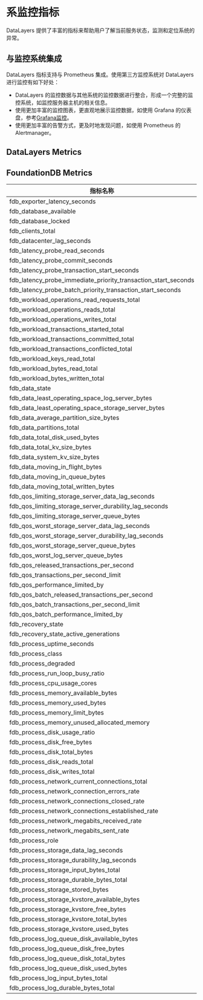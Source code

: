 # 系监控指标
DataLayers 提供了丰富的指标来帮助用户了解当前服务状态，监测和定位系统的异常。


## 与监控系统集成 ​

DataLayers 指标支持与 Prometheus 集成。使用第三方监控系统对 DataLayers 进行监控有如下好处：

* DataLayers 的监控数据与其他系统的监控数据进行整合，形成一个完整的监控系统，如监控服务器主机的相关信息。
* 使用更加丰富的监控图表，更直观地展示监控数据，如使用 Grafana 的仪表盘，参考[Grafana监控](./system-monitor-grafana.md)。
* 使用更加丰富的告警方式，更及时地发现问题，如使用 Prometheus 的 Alertmanager。

## DataLayers Metrics

## FoundationDB Metrics
| 指标名称                                                        | 备注                         |
| ---------------------------------------------------------------| --------------------------- |
| fdb_exporter_latency_seconds                                   | todo                        |
| fdb_database_available                                         |                             |
| fdb_database_locked                                            |                             |
| fdb_clients_total                                              |                             |
| fdb_datacenter_lag_seconds                                     |                             |
| fdb_latency_probe_read_seconds                                 |                             |
| fdb_latency_probe_commit_seconds                               |                             |
| fdb_latency_probe_transaction_start_seconds                    |                             |
| fdb_latency_probe_immediate_priority_transaction_start_seconds |                             |
| fdb_latency_probe_batch_priority_transaction_start_seconds     |                             |
| fdb_workload_operations_read_requests_total                    |                             |
| fdb_workload_operations_reads_total                            |                             |
| fdb_workload_operations_writes_total                           |                             |
| fdb_workload_transactions_started_total                        |                             |
| fdb_workload_transactions_committed_total                      |                             |
| fdb_workload_transactions_conflicted_total                     |                             |
| fdb_workload_keys_read_total                                   |                             |
| fdb_workload_bytes_read_total                                  |                             |
| fdb_workload_bytes_written_total                               |                             |
| fdb_data_state                                                 |                             |
| fdb_data_least_operating_space_log_server_bytes                |                             |
| fdb_data_least_operating_space_storage_server_bytes            |                             |
| fdb_data_average_partition_size_bytes                          |                             |
| fdb_data_partitions_total                                      |                             |
| fdb_data_total_disk_used_bytes                                 |                             |
| fdb_data_total_kv_size_bytes                                   |                             |
| fdb_data_system_kv_size_bytes                                  |                             |
| fdb_data_moving_in_flight_bytes                                |                             |
| fdb_data_moving_in_queue_bytes                                 |                             |
| fdb_data_moving_total_written_bytes                            |                             |
| fdb_qos_limiting_storage_server_data_lag_seconds               |                             |
| fdb_qos_limiting_storage_server_durability_lag_seconds         |                             |
| fdb_qos_limiting_storage_server_queue_bytes                    |                             |
| fdb_qos_worst_storage_server_data_lag_seconds                  |                             |
| fdb_qos_worst_storage_server_durability_lag_seconds            |                             |
| fdb_qos_worst_storage_server_queue_bytes                       |                             |
| fdb_qos_worst_log_server_queue_bytes                           |                             |
| fdb_qos_released_transactions_per_second                       |                             |
| fdb_qos_transactions_per_second_limit                          |                             |
| fdb_qos_performance_limited_by                                 |                             |
| fdb_qos_batch_released_transactions_per_second                 |                             |
| fdb_qos_batch_transactions_per_second_limit                    |                             |
| fdb_qos_batch_performance_limited_by                           |                             |
| fdb_recovery_state                                             |                             |
| fdb_recovery_state_active_generations                          |                             |
| fdb_process_uptime_seconds                                     |                             |
| fdb_process_class                                              |                             |
| fdb_process_degraded                                           |                             |
| fdb_process_run_loop_busy_ratio                                |                             |
| fdb_process_cpu_usage_cores                                    |                             |
| fdb_process_memory_available_bytes                             |                             |
| fdb_process_memory_used_bytes                                  |                             |
| fdb_process_memory_limit_bytes                                 |                             |
| fdb_process_memory_unused_allocated_memory                     |                             |
| fdb_process_disk_usage_ratio                                   |                             |
| fdb_process_disk_free_bytes                                    |                             |
| fdb_process_disk_total_bytes                                   |                             |
| fdb_process_disk_reads_total                                   |                             |
| fdb_process_disk_writes_total                                  |                             |
| fdb_process_network_current_connections_total                  |                             |
| fdb_process_network_connection_errors_rate                     |                             |
| fdb_process_network_connections_closed_rate                    |                             |
| fdb_process_network_connections_established_rate               |                             |
| fdb_process_network_megabits_received_rate                     |                             |
| fdb_process_network_megabits_sent_rate                         |                             |
| fdb_process_role                                               |                             |
| fdb_process_storage_data_lag_seconds                           |                             |
| fdb_process_storage_durability_lag_seconds                     |                             |
| fdb_process_storage_input_bytes_total                          |                             |
| fdb_process_storage_durable_bytes_total                        |                             |
| fdb_process_storage_stored_bytes                               |                             |
| fdb_process_storage_kvstore_available_bytes                    |                             |
| fdb_process_storage_kvstore_free_bytes                         |                             |
| fdb_process_storage_kvstore_total_bytes                        |                             |
| fdb_process_storage_kvstore_used_bytes                         |                             |
| fdb_process_log_queue_disk_available_bytes                     |                             |
| fdb_process_log_queue_disk_free_bytes                          |                             |
| fdb_process_log_queue_disk_total_bytes                         |                             |
| fdb_process_log_queue_disk_used_bytes                          |                             |
| fdb_process_log_input_bytes_total                              |                             |
| fdb_process_log_durable_bytes_total                            |                             |
